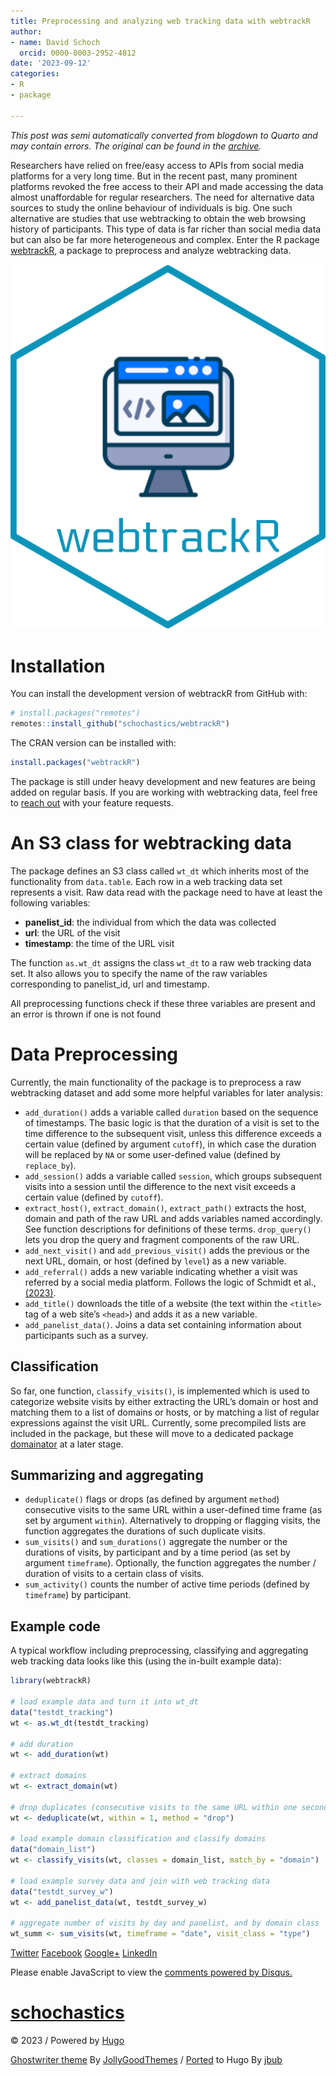 ```yaml
---
title: Preprocessing and analyzing web tracking data with webtrackR
author:
- name: David Schoch
  orcid: 0000-0003-2952-4812
date: '2023-09-12'
categories:
- R
- package

---
```




*This post was semi automatically converted from blogdown to Quarto and may contain errors. The original can be found in the [archive](http://archive.schochastics.net/post/preprocessing-and-analyzing-web-tracking-data-with-webtrackr/).*

Researchers have relied on free/easy access to APIs from social media
platforms for a very long time. But in the recent past, many prominent
platforms revoked the free access to their API and made accessing the
data almost unaffordable for regular researchers. The need for
alternative data sources to study the online behaviour of individuals is
big. One such alternative are studies that use webtracking to obtain the
web browsing history of participants. This type of data is far richer
than social media data but can also be far more heterogeneous and
complex. Enter the R package
[webtrackR](https://github.com/schochastics/webtrackR), a package to
preprocess and analyze webtracking data.

![](webtrackR.png)

# Installation

You can install the development version of webtrackR from GitHub with:

``` r
# install.packages("remotes")
remotes::install_github("schochastics/webtrackR")
```

The CRAN version can be installed with:

``` r
install.packages("webtrackR")
```

The package is still under heavy development and new features are being
added on regular basis. If you are working with webtracking data, feel
free to [reach out](https://github.com/schochastics/webtrackR/issues)
with your feature requests.

# An S3 class for webtracking data

The package defines an S3 class called `wt_dt` which inherits most of
the functionality from `data.table`. Each row in a web tracking data set
represents a visit. Raw data read with the package need to have at least
the following variables:

-   **panelist_id**: the individual from which the data was collected
-   **url**: the URL of the visit
-   **timestamp**: the time of the URL visit

The function `as.wt_dt` assigns the class `wt_dt` to a raw web tracking
data set. It also allows you to specify the name of the raw variables
corresponding to panelist_id, url and timestamp.

All preprocessing functions check if these three variables are present
and an error is thrown if one is not found

# Data Preprocessing

Currently, the main functionality of the package is to preprocess a raw
webtracking dataset and add some more helpful variables for later
analysis:

-   `add_duration()` adds a variable called `duration` based on the
    sequence of timestamps. The basic logic is that the duration of a
    visit is set to the time difference to the subsequent visit, unless
    this difference exceeds a certain value (defined by argument
    `cutoff`), in which case the duration will be replaced by `NA` or
    some user-defined value (defined by `replace_by`).
-   `add_session()` adds a variable called `session`, which groups
    subsequent visits into a session until the difference to the next
    visit exceeds a certain value (defined by `cutoff`).
-   `extract_host()`, `extract_domain()`, `extract_path()` extracts the
    host, domain and path of the raw URL and adds variables named
    accordingly. See function descriptions for definitions of these
    terms. `drop_query()` lets you drop the query and fragment
    components of the raw URL.
-   `add_next_visit()` and `add_previous_visit()` adds the previous or
    the next URL, domain, or host (defined by `level`) as a new
    variable.
-   `add_referral()` adds a new variable indicating whether a visit was
    referred by a social media platform. Follows the logic of Schmidt et
    al., [(2023)](https://doi.org/10.31235/osf.io/cks68).
-   `add_title()` downloads the title of a website (the text within the
    `<title>` tag of a web site’s `<head>`) and adds it as a new
    variable.
-   `add_panelist_data()`. Joins a data set containing information about
    participants such as a survey.

## Classification

So far, one function, `classify_visits()`, is implemented which is used
to categorize website visits by either extracting the URL’s domain or
host and matching them to a list of domains or hosts, or by matching a
list of regular expressions against the visit URL. Currently, some
precompiled lists are included in the package, but these will move to a
dedicated package
[domainator](https://github.com/schochastics/domainator) at a later
stage.

## Summarizing and aggregating

-   `deduplicate()` flags or drops (as defined by argument `method`)
    consecutive visits to the same URL within a user-defined time frame
    (as set by argument `within`). Alternatively to dropping or flagging
    visits, the function aggregates the durations of such duplicate
    visits.
-   `sum_visits()` and `sum_durations()` aggregate the number or the
    durations of visits, by participant and by a time period (as set by
    argument `timeframe`). Optionally, the function aggregates the
    number / duration of visits to a certain class of visits.
-   `sum_activity()` counts the number of active time periods (defined
    by `timeframe`) by participant.

## Example code

A typical workflow including preprocessing, classifying and aggregating
web tracking data looks like this (using the in-built example data):

``` r
library(webtrackR)

# load example data and turn it into wt_dt
data("testdt_tracking")
wt <- as.wt_dt(testdt_tracking)

# add duration
wt <- add_duration(wt)

# extract domains
wt <- extract_domain(wt)

# drop duplicates (consecutive visits to the same URL within one second)
wt <- deduplicate(wt, within = 1, method = "drop")

# load example domain classification and classify domains
data("domain_list")
wt <- classify_visits(wt, classes = domain_list, match_by = "domain")

# load example survey data and join with web tracking data
data("testdt_survey_w")
wt <- add_panelist_data(wt, testdt_survey_w)

# aggregate number of visits by day and panelist, and by domain class
wt_summ <- sum_visits(wt, timeframe = "date", visit_class = "type")
```

[
Twitter](https://twitter.com/share?text=Preprocessing%20and%20analyzing%20web%20tracking%20data%20with%20webtrackR&url=http%3a%2f%2fblog.schochastics.net%2fpost%2fpreprocessing-and-analyzing-web-tracking-data-with-webtrackr%2f)
[
Facebook](https://www.facebook.com/sharer/sharer.php?u=http%3a%2f%2fblog.schochastics.net%2fpost%2fpreprocessing-and-analyzing-web-tracking-data-with-webtrackr%2f)
[
Google+](https://plus.google.com/share?url=http%3a%2f%2fblog.schochastics.net%2fpost%2fpreprocessing-and-analyzing-web-tracking-data-with-webtrackr%2f)
[
LinkedIn](https://www.linkedin.com/shareArticle?mini=true&title=Preprocessing%20and%20analyzing%20web%20tracking%20data%20with%20webtrackR&url=http%3a%2f%2fblog.schochastics.net%2fpost%2fpreprocessing-and-analyzing-web-tracking-data-with-webtrackr%2f&summary=)

Please enable JavaScript to view the [comments powered by
Disqus.](https://disqus.com/?ref_noscript)

# [schochastics](http://blog.schochastics.net/ "schochastics")

[](#)

© 2023 / Powered by [Hugo](https://gohugo.io/)

[Ghostwriter theme](https://github.com/roryg/ghostwriter) By
[JollyGoodThemes](http://jollygoodthemes.com/) /
[Ported](https://github.com/jbub/ghostwriter) to Hugo By
[jbub](https://github.com/jbub)
